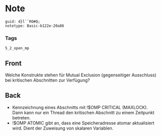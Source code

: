 # Note
```
guid: d}l``RO#Q;
notetype: Basic-b122e-20a86
```

### Tags
```
5_2_open_mp
```

## Front
Welche Konstrukte stehen für Mutual Exclusion (gegenseitiger Ausschluss) bei kritischen Abschnitten zur Verfügung?

## Back
<ul>
  <li>Kennzeichnung eines Abschnitts mit !$OMP CRITICAL (MAXLOCK).
  Dann kann nur ein Thread den kritischen Abschnitt zu einem
  Zeitpunkt betreten.
  <li>!$OMP ATOMIC gibt an, dass eine Speicheradresse atomar
  aktualisiert wird. Dient der Zuweisung von skalaren Variablen.
</ul>
